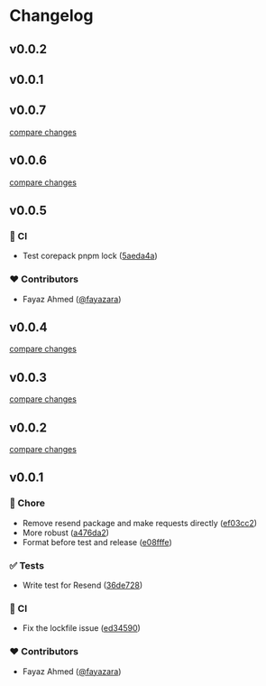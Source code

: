 # Changelog

## v0.0.2

## v0.0.1

## v0.0.7

[compare changes](https://github.com/SupersaasHQ/useEmail/compare/v0.0.6...v0.0.7)

## v0.0.6

[compare changes](https://github.com/SupersaasHQ/useEmail/compare/v0.0.5...v0.0.6)

## v0.0.5

### 🤖 CI

- Test corepack pnpm lock ([5aeda4a](https://github.com/SupersaasHQ/use-email/commit/5aeda4a))

### ❤️ Contributors

- Fayaz Ahmed ([@fayazara](http://github.com/fayazara))

## v0.0.4

[compare changes](https://github.com/SupersaasHQ/use-email/compare/v0.0.3...v0.0.4)

## v0.0.3

[compare changes](https://github.com/SupersaasHQ/use-email/compare/v0.0.2...v0.0.3)

## v0.0.2

[compare changes](https://github.com/SupersaasHQ/use-email/compare/v0.0.1...v0.0.2)

## v0.0.1

### 🏡 Chore

- Remove resend package and make requests directly ([ef03cc2](https://github.com/SupersaasHQ/use-email/commit/ef03cc2))
- More robust ([a476da2](https://github.com/SupersaasHQ/use-email/commit/a476da2))
- Format before test and release ([e08fffe](https://github.com/SupersaasHQ/use-email/commit/e08fffe))

### ✅ Tests

- Write test for Resend ([36de728](https://github.com/SupersaasHQ/use-email/commit/36de728))

### 🤖 CI

- Fix the lockfile issue ([ed34590](https://github.com/SupersaasHQ/use-email/commit/ed34590))

### ❤️ Contributors

- Fayaz Ahmed ([@fayazara](http://github.com/fayazara))
